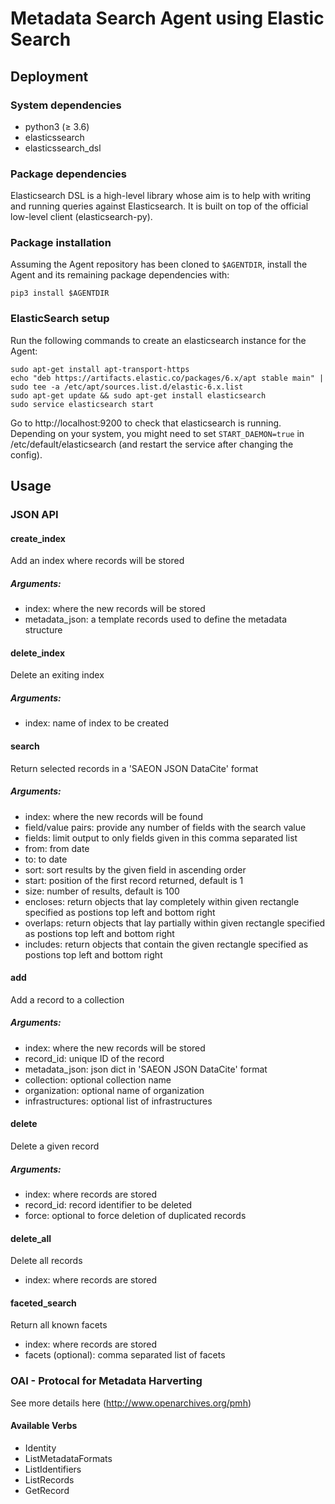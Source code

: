 # Metadata Search Agent using Elastic Search

## Deployment

### System dependencies
* python3 (&ge; 3.6)
* elasticssearch
* elasticssearch_dsl

### Package dependencies
Elasticsearch DSL is a high-level library whose aim is to help with writing
and running queries against Elasticsearch.
It is built on top of the official low-level client (elasticsearch-py).

### Package installation
Assuming the Agent repository has been cloned to `$AGENTDIR`, install the Agent
and its remaining package dependencies with:

    pip3 install $AGENTDIR

### ElasticSearch setup
Run the following commands to create an elasticsearch instance for the Agent:

    sudo apt-get install apt-transport-https
    echo "deb https://artifacts.elastic.co/packages/6.x/apt stable main" | sudo tee -a /etc/apt/sources.list.d/elastic-6.x.list
    sudo apt-get update && sudo apt-get install elasticsearch
    sudo service elasticsearch start

Go to http://localhost:9200 to check that elasticsearch is running. Depending
on your system, you might need to set `START_DAEMON=true` in /etc/default/elasticsearch
(and restart the service after changing the config).

## Usage

### JSON API
#### create_index
Add an index where records will be stored
##### Arguments:
* index: where the new records will be stored
* metadata_json: a template records used to define the metadata structure

#### delete_index
Delete an exiting index
##### Arguments:
* index: name of index to be created

#### search
Return selected records in a 'SAEON JSON DataCite' format
##### Arguments:
* index: where the new records will be found
* field/value pairs: provide any number of fields with the search value
* fields: limit output to only fields given in this comma separated list
* from: from date
* to: to date
* sort: sort results by the given field in ascending order
* start: position of the first record returned, default is 1
* size: number of results, default is 100
* encloses: return objects that lay completely within given rectangle specified as postions top left and bottom right
* overlaps: return objects that lay partially within given rectangle specified as postions top left and bottom right
* includes: return objects that contain the given rectangle specified as postions top left and bottom right

#### add
Add a record to a collection
##### Arguments:
* index: where the new records will be stored
* record_id: unique ID of the record
* metadata_json: json dict in 'SAEON JSON DataCite' format
* collection: optional collection name
* organization: optional name of organization
* infrastructures: optional list of infrastructures

#### delete
Delete a given record
##### Arguments:
* index: where records are stored
* record_id: record identifier to be deleted
* force: optional to force deletion of duplicated records 

#### delete_all
Delete all records
* index: where records are stored

#### faceted_search
Return all known facets
* index: where records are stored
* facets (optional): comma separated list of facets


### OAI - Protocal for Metadata Harverting
See more details here (http://www.openarchives.org/pmh)

#### Available Verbs
* Identity
* ListMetadataFormats
* ListIdentifiers
* ListRecords
* GetRecord
